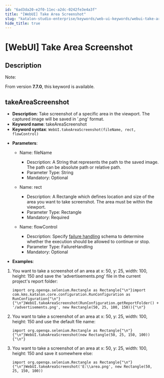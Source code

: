 ```yaml
---
id: "6ad3da20-e2f0-11ec-a2dc-0242fe3e4a3f"
title: "[WebUI] Take Area Screenshot"
slug: "katalon-studio-enterprise/keywords/web-ui-keywords/webui-take-area-screenshot"
hide_title: true
---
```


# <a id="id_0" class="anchor_top_offset"/><a id="ariaid-title1" class="anchor_top_offset"/>[WebUI] Take Area Screenshot


## <a id="id_0__id" class="anchor_top_offset"/>Description

              
<div xmlns="http://www.w3.org/1999/xhtml" className="note note note_note"><span className="note__title">Note:</span> 
  <p className="p">From version <strong className="ph b">7.7.0</strong>, this keyword is
    available.</p>
</div>
      

## <a id="id_0__id_1" class="anchor_top_offset"/>takeAreaScreenshot

              
<ul xmlns="http://www.w3.org/1999/xhtml" className="ul"><li className="li">     <strong className="ph b">Description</strong>: Take screenshot of a specific     area in the viewport. The captured image will be saved in '.png'     format.</li><li className="li">     <strong className="ph b">Keyword name</strong>: takeAreaScreenshot</li><li className="li">     <strong className="ph b">Keyword syntax</strong>:     <code className="ph codeph">WebUI.takeAreaScreenshot(fileName, rect, flowControl)</code>   </li><li className="li">     <p className="p">       <strong className="ph b">Parameters</strong>:</p>     <ul className="ul"><li className="li">         <p className="p">Name: fileName</p>         <ul className="ul"><li className="li">Description: A String that represents the path to the saved             image. The path can be absolute path or relative path.</li><li className="li">Parameter Type: String</li><li className="li">Mandatory: Optional</li></ul>       </li><li className="li">         <p className="p">Name: rect</p>         <ul className="ul"><li className="li">Description: A Rectangle which defines location and size of the             area you want to take screenshot. The area must be within the             viewport.</li><li className="li">Parameter Type: Rectangle</li><li className="li">Mandatory: Required</li></ul>       </li><li className="li">         <p className="p">Name: flowControl</p>         <ul className="ul"><li className="li">Description: Specify <a className="xref" href="/docs/katalon-studio-enterprise/error-management/test-maintenance/failure-handling">failure handling</a>             schema to determine whether the execution should be allowed to             continue or stop.</li><li className="li">Parameter Type: FailureHandling</li><li className="li">Mandatory: Optional</li></ul>       </li></ul>   </li><li className="li">     <p className="p">       <strong className="ph b">Examples</strong>:</p>   </li></ul> 
      
<ol xmlns="http://www.w3.org/1999/xhtml" className="ol"><li className="li">You want to take a screenshot of an area at x: 50, y: 25,     width: 100, height: 150 and save the 'advertisements.png' file in     the current project's report folder:<pre className="pre codeblock"><code>import org.openqa.selenium.Rectangle as Rectangle{"\n"}import com.kms.katalon.core.configuration.RunConfiguration as RunConfiguration{"\n"}{"\n"}WebUI.takeAreaScreenshot(RunConfiguration.getReportFolder() + '/advertisements.png', new Rectangle(50, 25, 100, 150)){"\n"}</code></pre></li><li className="li">You want to take a screenshot of an area at x: 50, y: 25,     width: 100, height: 150 and use the default file name:<pre className="pre codeblock"><code>import org.openqa.selenium.Rectangle as Rectangle{"\n"}{"\n"}WebUI.takeAreaScreenshot(new Rectangle(50, 25, 150, 100)){"\n"}</code></pre></li><li className="li">You want to take a screenshot of an area at x: 50, y: 25,     width: 100, height: 150 and save it somewhere else:<pre className="pre codeblock"><code>import org.openqa.selenium.Rectangle as Rectangle{"\n"}{"\n"}WebUI.takeAreaScreenshot('E:\\area.png', new Rectangle(50, 25, 150, 100))</code></pre></li></ol> 
                                                                              
